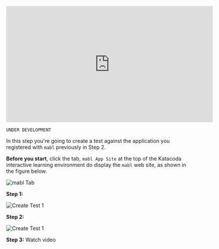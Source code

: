 <iframe width="560" height="315" src="https://www.youtube.com/embed/aEYd-tKbulE" frameborder="0" allow="accelerometer; autoplay; encrypted-media; gyroscope; picture-in-picture" allowfullscreen></iframe>

`UNDER DEVELOPMENT`


In this step you're going to create a test against the application you registered with `mabl` previously in Step 2.

**Before you start**, click the tab, `mabl App Site` at the top of the Katacoda interactive learning environment do display the `mabl` web site, as shown in the figure below. 

![mabl Tab](/reselbob/scenarios/using-mabl-creating-a-test/assets/mabl-tab.png)

**Step 1:**

![Create Test 1](/reselbob/scenarios/using-mabl-creating-a-test/assets/create-test-00.png)

**Step 2:**

![Create Test 1](/reselbob/scenarios/using-mabl-creating-a-test/assets/create-test-01.png)

**Step 3:** Watch video
